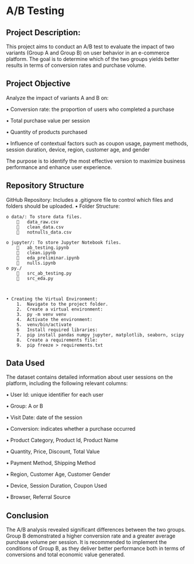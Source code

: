 # A/B Testing  

## Project Description:

This project aims to conduct an A/B test to evaluate the impact of two variants (Group A and Group B) on user behavior in an e-commerce platform. The goal is to determine which of the two groups yields better results in terms of conversion rates and purchase volume.

## Project Objective

Analyze the impact of variants A and B on:

•	Conversion rate: the proportion of users who completed a purchase

•	Total purchase value per session

•	Quantity of products purchased

•	Influence of contextual factors such as coupon usage, payment methods, session duration, device, region, customer age, and gender

The purpose is to identify the most effective version to maximize business performance and enhance user experience.
## Repository Structure
GitHub Repository: Includes a .gitignore file to control which files and folders should be uploaded.
• Folder Structure:

    o data/: To store data files. 
        	data_raw.csv
        	clean_data.csv
        	notnulls_data.csv
        
    o jupyter/: To store Jupyter Notebook files. 
        	ab_testing.ipynb
        	clean.ipynb
        	eda_preliminar.ipynb
        	nulls.ipynb
    o py./ 
        	src_ab_testing.py
        	src_eda.py
        
             

    • Creating the Virtual Environment:
        1.	Navigate to the project folder.
        2.	Create a virtual environment: 
        3.	py -m venv venv
        4.	Activate the environment: 
        5.	venv/bin/activate
        6   Install required libraries: 
        7.	pip install pandas numpy jupyter, matplotlib, seaborn, scipy
        8.	Create a requirements file: 
        9.	pip freeze > requirements.txt

## Data Used

The dataset contains detailed information about user sessions on the platform, including the following relevant columns:

•	User Id: unique identifier for each user

•	Group: A or B

•	Visit Date: date of the session

•	Conversion: indicates whether a purchase occurred

•	Product Category, Product Id, Product Name

•	Quantity, Price, Discount, Total Value

•	Payment Method, Shipping Method

•	Region, Customer Age, Customer Gender

•	Device, Session Duration, Coupon Used

•	Browser, Referral Source

## Conclusion

The A/B analysis revealed significant differences between the two groups.
Group B demonstrated a higher conversion rate and a greater average purchase volume per session.
It is recommended to implement the conditions of Group B, as they deliver better performance both in terms of conversions and total economic value generated.

